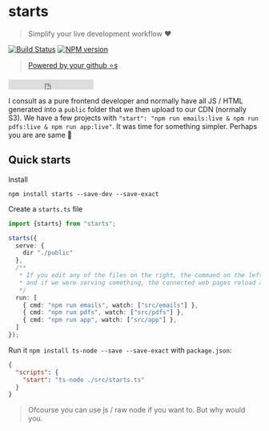 # starts

> Simplify your live development workflow ❤️

[![Build Status][travis-image]][travis-url]
[![NPM version][npm-image]][npm-url]

> [Powered by your github ⭐s](https://github.com/basarat/starts/stargazers)

<iframe src="https://ghbtns.com/github-btn.html?user=basarat&repo=starts&type=star&count=true" frameborder="0" scrolling="0" width="170px" height="20px"></iframe>

I consult as a pure frontend developer and normally have all JS / HTML generated into a `public` folder that we then upload to our CDN (normally S3). We have a few projects with `"start": "npm run emails:live & npm run pdfs:live & npm run app:live"`. It was time for something simpler. Perhaps you are are same  🌹

## Quick starts
Install

`npm install starts --save-dev --save-exact`

Create a `starts.ts` file

```ts
import {starts} from "starts";

starts({
  serve: {
    dir "./public"
  },
  /** 
   * If you edit any of the files on the right, the command on the left executes.
   * and if we were serving something, the connected web pages reload as well.
   */
  run: [
    { cmd: "npm run emails", watch: ["src/emails"] },
    { cmd: "npm run pdfs", watch: ["src/pdfs"] },
    { cmd: "npm run app", watch: ["src/app"] },
  ]
});
```

Run it `npm install ts-node --save --save-exact` with `package.json`: 

```json
{
  "scripts": {
    "start": "ts-node ./src/starts.ts"  
  }
}
```

> Ofcourse you can use js / raw node if you want to. But why would you.


[travis-image]:https://travis-ci.org/basarat/starts.svg?branch=master
[travis-url]:https://travis-ci.org/basarat/starts
[npm-image]:https://img.shields.io/npm/v/starts.svg?style=flat
[npm-url]:https://npmjs.org/package/starts